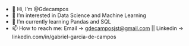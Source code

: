 - 👋 Hi, I’m @Gdecampos
- 👀 I’m interested in Data Science and Machine Learning
- 🌱 I’m currently learning Pandas and SQL
- 📫 How to reach me: Email -> gdecamposjst@gmail.com || Linkedin -> linkedin.com/in/gabriel-garcia-de-campos

<!---
Gdecampos/Gdecampos is a ✨ special ✨ repository because its `README.md` (this file) appears on your GitHub profile.
You can click the Preview link to take a look at your changes.
--->

